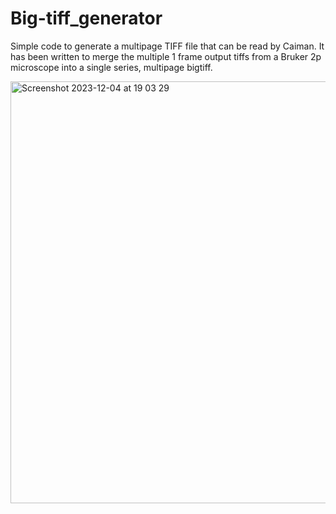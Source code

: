 # Big-tiff_generator

Simple code to generate a multipage TIFF file that can be read by Caiman. It has been written to merge the multiple 1 frame output tiffs from a Bruker 2p microscope into a single series, multipage bigtiff.

<img width="675" alt="Screenshot 2023-12-04 at 19 03 29" src="https://github.com/andrestrocyte/big-tiff_generator/assets/85122741/d18a4746-4876-4ed0-8224-2b324fa12834">

